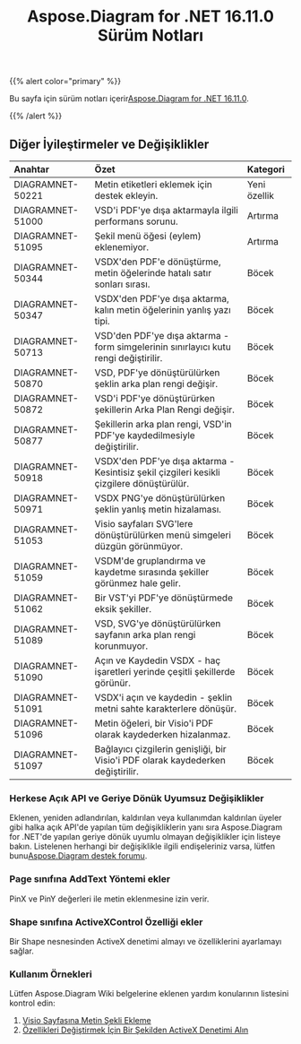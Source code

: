 ﻿---
title: Aspose.Diagram for .NET 16.11.0 Sürüm Notları
type: docs
weight: 20
url: /tr/net/aspose-diagram-for-net-16-11-0-release-notes/
---
{{% alert color="primary" %}} 

 Bu sayfa için sürüm notları içerir[Aspose.Diagram for .NET 16.11.0](https://www.nuget.org/packages/Aspose.Diagram/16.11.0).

{{% /alert %}} 
## **Diğer İyileştirmeler ve Değişiklikler**

|**Anahtar**|**Özet**|**Kategori**|
|:- |:- |:- |
|DIAGRAMNET-50221|Metin etiketleri eklemek için destek ekleyin.|Yeni özellik|
|DIAGRAMNET-51000|VSD'i PDF'ye dışa aktarmayla ilgili performans sorunu.|Artırma|
|DIAGRAMNET-51095|Şekil menü öğesi (eylem) eklenemiyor.|Artırma|
|DIAGRAMNET-50344|VSDX'den PDF'e dönüştürme, metin öğelerinde hatalı satır sonları sırası.|Böcek|
|DIAGRAMNET-50347|VSDX'den PDF'ye dışa aktarma, kalın metin öğelerinin yanlış yazı tipi.|Böcek|
|DIAGRAMNET-50713|VSD'den PDF'ye dışa aktarma - form simgelerinin sınırlayıcı kutu rengi değiştirilir.|Böcek|
|DIAGRAMNET-50870|VSD, PDF'ye dönüştürülürken şeklin arka plan rengi değişir.|Böcek|
|DIAGRAMNET-50872|VSD'i PDF'ye dönüştürürken şekillerin Arka Plan Rengi değişir.|Böcek|
|DIAGRAMNET-50877|Şekillerin arka plan rengi, VSD'in PDF'ye kaydedilmesiyle değiştirilir.|Böcek|
|DIAGRAMNET-50918|VSDX'den PDF'ye dışa aktarma - Kesintisiz şekil çizgileri kesikli çizgilere dönüştürülür.|Böcek|
|DIAGRAMNET-50971|VSDX PNG'ye dönüştürülürken şeklin yanlış metin hizalaması.|Böcek|
|DIAGRAMNET-51053|Visio sayfaları SVG'lere dönüştürülürken menü simgeleri düzgün görünmüyor.|Böcek|
|DIAGRAMNET-51059|VSDM'de gruplandırma ve kaydetme sırasında şekiller görünmez hale gelir.|Böcek|
|DIAGRAMNET-51062|Bir VST'yi PDF'ye dönüştürmede eksik şekiller.|Böcek|
|DIAGRAMNET-51089|VSD, SVG'ye dönüştürülürken sayfanın arka plan rengi korunmuyor.|Böcek|
|DIAGRAMNET-51090|Açın ve Kaydedin VSDX - haç işaretleri yerinde çeşitli şekillerde görünür.|Böcek|
|DIAGRAMNET-51091|VSDX'i açın ve kaydedin - şeklin metni sahte karakterlere dönüşür.|Böcek|
|DIAGRAMNET-51096|Metin öğeleri, bir Visio'i PDF olarak kaydederken hizalanmaz.|Böcek|
|DIAGRAMNET-51097|Bağlayıcı çizgilerin genişliği, bir Visio'i PDF olarak kaydederken değiştirilir.|Böcek|
### **Herkese Açık API ve Geriye Dönük Uyumsuz Değişiklikler**
Eklenen, yeniden adlandırılan, kaldırılan veya kullanımdan kaldırılan üyeler gibi halka açık API'de yapılan tüm değişikliklerin yanı sıra Aspose.Diagram for .NET'de yapılan geriye dönük uyumlu olmayan değişiklikler için listeye bakın. Listelenen herhangi bir değişiklikle ilgili endişeleriniz varsa, lütfen bunu[Aspose.Diagram destek forumu](https://forum.aspose.com/c/diagram/17).
### **Page sınıfına AddText Yöntemi ekler**
PinX ve PinY değerleri ile metin eklenmesine izin verir.
### **Shape sınıfına ActiveXControl Özelliği ekler**
Bir Shape nesnesinden ActiveX denetimi almayı ve özelliklerini ayarlamayı sağlar.
### **Kullanım Örnekleri**
Lütfen Aspose.Diagram Wiki belgelerine eklenen yardım konularının listesini kontrol edin:

1. [Visio Sayfasına Metin Şekli Ekleme](/diagram/tr/net/working-with-text/#insert-a-text-shape-in-the-visio-page)
1. [Özellikleri Değiştirmek İçin Bir Şekilden ActiveX Denetimi Alın](/diagram/tr/net/retrieve-an-activex-control-from-a-shape-object-to-modify-properties/)
